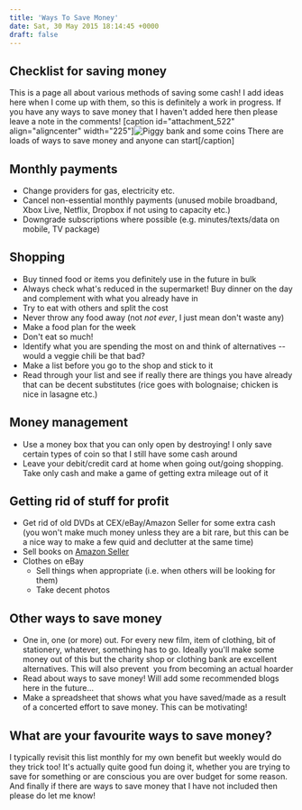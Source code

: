 ```yaml
---
title: 'Ways To Save Money'
date: Sat, 30 May 2015 18:14:45 +0000
draft: false
---
```


Checklist for saving money
--------------------------

This is a page all about various methods of saving some cash! I add ideas here when I come up with them, so this is definitely a work in progress. If you have any ways to save money that I haven't added here then please leave a note in the comments! \[caption id="attachment\_522" align="aligncenter" width="225"\]![Piggy bank and some coins](http://www.tombush.co.uk/wp-content/uploads/2015/05/piggy_bank_money-225x300.jpg) There are loads of ways to save money and anyone can start\[/caption\]

Monthly payments
----------------

*   Change providers for gas, electricity etc.
*   Cancel non-essential monthly payments (unused mobile broadband, Xbox Live, Netflix, Dropbox if not using to capacity etc.)
*   Downgrade subscriptions where possible (e.g. minutes/texts/data on mobile, TV package)

Shopping
--------

*   Buy tinned food or items you definitely use in the future in bulk
*   Always check what's reduced in the supermarket! Buy dinner on the day and complement with what you already have in
*   Try to eat with others and split the cost
*   Never throw any food away (not _not ever_, I just mean don't waste any)
*   Make a food plan for the week
*   Don't eat so much!
*   Identify what you are spending the most on and think of alternatives -- would a veggie chili be that bad?
*   Make a list before you go to the shop and stick to it
*   Read through your list and see if really there are things you have already that can be decent substitutes (rice goes with bolognaise; chicken is nice in lasagne etc.)

Money management
----------------

*   Use a money box that you can only open by destroying! I only save certain types of coin so that I still have some cash around
*   Leave your debit/credit card at home when going out/going shopping. Take only cash and make a game of getting extra mileage out of it

Getting rid of stuff for profit
-------------------------------

*   Get rid of old DVDs at CEX/eBay/Amazon Seller for some extra cash (you won't make much money unless they are a bit rare, but this can be a nice way to make a few quid and declutter at the same time)
*   Sell books on [Amazon Seller](https://sellercentral.amazon.co.uk/)
*   Clothes on eBay
    *   Sell things when appropriate (i.e. when others will be looking for them)
    *   Take decent photos

Other ways to save money
------------------------

*   One in, one (or more) out. For every new film, item of clothing, bit of stationery, whatever, something has to go. Ideally you'll make some money out of this but the charity shop or clothing bank are excellent alternatives. This will also prevent  you from becoming an actual hoarder
*   Read about ways to save money! Will add some recommended blogs here in the future...
*   Make a spreadsheet that shows what you have saved/made as a result of a concerted effort to save money. This can be motivating!

What are your favourite ways to save money?
-------------------------------------------

I typically revisit this list monthly for my own benefit but weekly would do they trick too! It's actually quite good fun doing it, whether you are trying to save for something or are conscious you are over budget for some reason. And finally if there are ways to save money that I have not included then please do let me know!